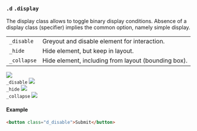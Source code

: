 ### `.d` `.display`

The display class allows to toggle binary display conditions. Absence of a display class (specifier) implies the common option, namely simple display.

<div class="synopsis">
    <table class="synopsis-syntax">
        <tr>
            <td><code>_disable</code></td>
            <td>
                Greyout and disable element for interaction.
            </td>
        </tr>
        <tr>
            <td><code>_hide</code></td>
            <td>
                Hide element, but keep in layout.
            </td>
        </tr>
        <tr>
            <td><code>_collapse</code></td>
            <td>
                Hide element, including from layout (bounding box).
            </td>
        </tr>
    </table>
    <div class="synopsis-figures flex_5--l">
        <div>
            <img src="./img/d-display-none.svg">
        </div>
        <div>
            <code>_disable</code>
            <img src="./img/d-display_disable.svg">
        </div>
        <div>
            <code>_hide</code>
            <img src="./img/d-display_hide.svg">
        </div>
        <div>
            <code>_collapse</code>
            <img src="./img/d-display_collapse.svg">
        </div>
    </div>
</div>

#### Example

``` html
<button class="d_disable">Submit</button>
```